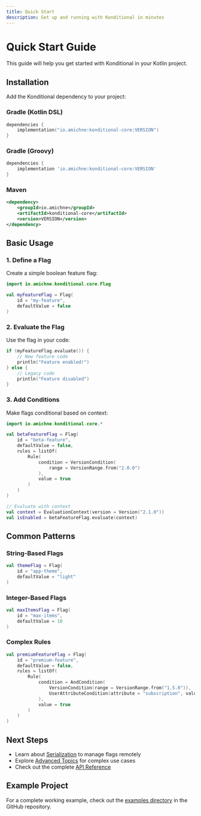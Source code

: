 ```yaml
---
title: Quick Start
description: Get up and running with Konditional in minutes
---
```


# Quick Start Guide

This guide will help you get started with Konditional in your Kotlin project.

## Installation

Add the Konditional dependency to your project:

### Gradle (Kotlin DSL)

```kotlin
dependencies {
    implementation("io.amichne:konditional-core:VERSION")
}
```

### Gradle (Groovy)

```groovy
dependencies {
    implementation 'io.amichne:konditional-core:VERSION'
}
```

### Maven

```xml
<dependency>
    <groupId>io.amichne</groupId>
    <artifactId>konditional-core</artifactId>
    <version>VERSION</version>
</dependency>
```

## Basic Usage

### 1. Define a Flag

Create a simple boolean feature flag:

```kotlin
import io.amichne.konditional.core.Flag

val myFeatureFlag = Flag(
    id = "my-feature",
    defaultValue = false
)
```

### 2. Evaluate the Flag

Use the flag in your code:

```kotlin
if (myFeatureFlag.evaluate()) {
    // New feature code
    println("Feature enabled!")
} else {
    // Legacy code
    println("Feature disabled")
}
```

### 3. Add Conditions

Make flags conditional based on context:

```kotlin
import io.amichne.konditional.core.*

val betaFeatureFlag = Flag(
    id = "beta-feature",
    defaultValue = false,
    rules = listOf(
        Rule(
            condition = VersionCondition(
                range = VersionRange.from("2.0.0")
            ),
            value = true
        )
    )
)

// Evaluate with context
val context = EvaluationContext(version = Version("2.1.0"))
val isEnabled = betaFeatureFlag.evaluate(context)
```

## Common Patterns

### String-Based Flags

```kotlin
val themeFlag = Flag(
    id = "app-theme",
    defaultValue = "light"
)
```

### Integer-Based Flags

```kotlin
val maxItemsFlag = Flag(
    id = "max-items",
    defaultValue = 10
)
```

### Complex Rules

```kotlin
val premiumFeatureFlag = Flag(
    id = "premium-feature",
    defaultValue = false,
    rules = listOf(
        Rule(
            condition = AndCondition(
                VersionCondition(range = VersionRange.from("1.5.0")),
                UserAttributeCondition(attribute = "subscription", value = "premium")
            ),
            value = true
        )
    )
)
```

## Next Steps

- Learn about [Serialization](/serialization/overview/) to manage flags remotely
- Explore [Advanced Topics](/advanced/patch-updates/) for complex use cases
- Check out the complete [API Reference](/serialization/api/)

## Example Project

For a complete working example, check out the [examples directory](https://github.com/amichne/konditional/tree/main/examples) in the GitHub repository.
